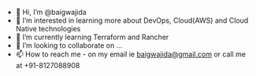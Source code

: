 - 👋 Hi, I’m @baigwajida
- 👀 I’m interested in learning more about DevOps, Cloud(AWS) and Cloud Native technologies 
- 🌱 I’m currently learning Terraform and Rancher
- 💞️ I’m looking to collaborate on ...
- 📫 How to reach me - on my email ie baigwajida@gmail.com or call me at +91-8127088908

<!---
baigwajida/baigwajida is a ✨ special ✨ repository because its `README.md` (this file) appears on your GitHub profile.
You can click the Preview link to take a look at your changes.
--->
